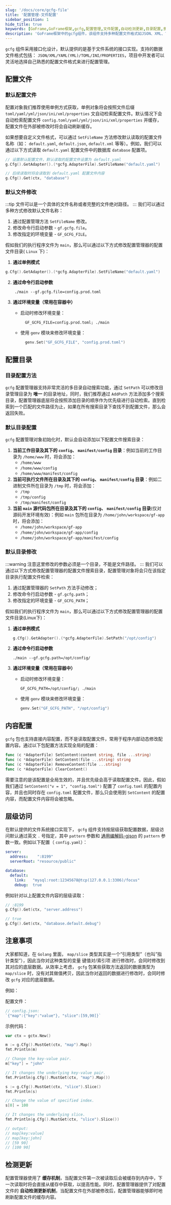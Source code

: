 ```yaml
---
slug: '/docs/core/gcfg-file'
title: '配置管理-文件配置'
sidebar_position: 1
hide_title: true
keywords: [GoFrame,GoFrame框架,gcfg,配置管理,文件配置,自动检测更新,目录配置,多格式支持,层级访问,缓存机制]
description: 'GoFrame框架中的gcfg组件，该组件支持多种配置文件格式如JSON、XML、YAML等，并提供灵活的目录配置和层级访问功能。它采用接口化设计，允许通过设置环境变量和命令行参数来动态修改配置项。独特的缓存机制和自动检测更新功能确保配置的高效性和实时性，是进行配置管理的理想选择。'
---
```


`gcfg` 组件采用接口化设计，默认提供的是基于文件系统的接口实现。支持的数据文件格式包括： `JSON/XML/YAML(YML)/TOML/INI/PROPERTIES`，项目中开发者可以灵活地选择自己熟悉的配置文件格式来进行配置管理。

## 配置文件

### 默认配置文件

配置对象我们推荐使用单例方式获取，单例对象将会按照文件后缀 `toml/yaml/yml/json/ini/xml/properties` 文自动检索配置文件。默认情况下会自动检索配置文件 `config.toml/yaml/yml/json/ini/xml/properties` 并缓存，配置文件在外部被修改时将会自动刷新缓存。

如果想要自定义文件格式，可以通过 `SetFileName` 方法修改默认读取的配置文件名称（如： `default.yaml`, `default.json`, `default.xml` 等等）。例如，我们可以通过以下方式读取 `default.yaml` 配置文件中的数据库 `database` 配置项。

```go
// 设置默认配置文件，默认读取的配置文件设置为 default.yaml
g.Cfg().GetAdapter().(*gcfg.AdapterFile).SetFileName("default.yaml")

// 后续读取时将会读取到 default.yaml 配置文件内容
g.Cfg().Get(ctx, "database")
```

### 默认文件修改
:::tip
文件可以是一个具体的文件名称或者完整的文件绝对路径。
:::
我们可以通过多种方式修改默认文件名称：

1. 通过配置管理方法 `SetFileName` 修改。
2. 修改命令行启动参数 - `gf.gcfg.file`。
3. 修改指定的环境变量 - `GF_GCFG_FILE`。

假如我们的执行程序文件为 `main`，那么可以通过以下方式修改配置管理器的配置文件目录( `Linux` 下)：

1. **通过单例模式**

```go
g.Cfg().GetAdapter().(*gcfg.AdapterFile).SetFileName("default.yaml")
```

2. **通过命令行启动参数**

```shell
    ./main --gf.gcfg.file=config.prod.toml
```

3. **通过环境变量（常用在容器中）**
   - 启动时修改环境变量：

     ```shell
       GF_GCFG_FILE=config.prod.toml; ./main
     ```

   - 使用 `genv` 模块来修改环境变量：

     ```go
       genv.Set("GF_GCFG_FILE", "config.prod.toml")
     ```

## 配置目录

### 目录配置方法

`gcfg` 配置管理器支持非常灵活的多目录自动搜索功能，通过 `SetPath` 可以修改目录管理目录为 **唯一** 的目录地址，同时，我们推荐通过 `AddPath` 方法添加多个搜索目录，配置管理器底层将会按照添加目录的顺序作为优先级进行自动检索。直到检索到一个匹配的文件路径为止，如果在所有搜索目录下查找不到配置文件，那么会返回失败。

### 默认目录配置

`gcfg` 配置管理对象初始化时，默认会自动添加以下配置文件搜索目录：

1. **当前工作目录及其下的 `config`、 `manifest/config` 目录**：例如当前的工作目录为 `/home/www` 时，将会添加：
    - `/home/www`
    - `/home/www/config`
    - `/home/www/manifest/config`
2. **当前可执行文件所在目录及其下的 `config`、 `manifest/config` 目录**：例如二进制文件所在目录为 `/tmp` 时，将会添加：
    - `/tmp`
    - `/tmp/config`
    - `/tmp/manifest/config`
3. **当前 `main` 源代码包所在目录及其下的 `config`、 `manifest/config` 目录**(仅对源码开发环境有效)：例如 `main` 包所在目录为 `/home/john/workspace/gf-app` 时，将会添加：
    - `/home/john/workspace/gf-app`
    - `/home/john/workspace/gf-app/config`
    - `/home/john/workspace/gf-app/manifest/config`

### 默认目录修改
:::warning
注意这里修改的参数必须是一个目录，不能是文件路径。
:::
我们可以通过以下方式修改配置管理器的配置文件搜索目录，配置管理对象将会只在该指定目录执行配置文件检索：

1. 通过配置管理器的 `SetPath` 方法手动修改；
2. 修改命令行启动参数 - `gf.gcfg.path`；
3. 修改指定的环境变量 - `GF_GCFG_PATH`；

假如我们的执行程序文件为 `main`，那么可以通过以下方式修改配置管理器的配置文件目录(Linux下)：

1. **通过单例模式**

    ```go
    g.Cfg().GetAdapter().(*gcfg.AdapterFile).SetPath("/opt/config")
    ```

2. **通过命令行启动参数**

    ```shell
    ./main --gf.gcfg.path=/opt/config/
    ```

3. **通过环境变量（常用在容器中）**
   - 启动时修改环境变量：

      ```shell
      GF_GCFG_PATH=/opt/config/; ./main
      ```

   - 使用 `genv` 模块来修改环境变量：

      ```go
      genv.Set("GF_GCFG_PATH", "/opt/config")
      ```

## 内容配置

`gcfg` 包也支持直接内容配置，而不是读取配置文件，常用于程序内部动态修改配置内容。通过以下包配置方法实现全局的配置：

```go
func (c *AdapterFile) SetContent(content string, file ...string)
func (c *AdapterFile) GetContent(file ...string) string
func (c *AdapterFile) RemoveContent(file ...string)
func (c *AdapterFile) ClearContent()
```

需要注意的是该配置是全局生效的，并且优先级会高于读取配置文件。因此，假如我们通过 `SetContent("v = 1", "config.toml")` 配置了 `config.toml` 的配置内容，并且也同时存在 `config.toml` 配置文件，那么只会使用到 `SetContent` 的配置内容，而配置文件内容将会被忽略。

## 层级访问

在默认提供的文件系统接口实现下， `gcfg` 组件支持按层级获取配置数据，层级访问默认通过英文 `.` 号指定，其中 `pattern` 参数和 [通用编解码-gjson](../../组件列表/编码解码/通用编解码-gjson/通用编解码-gjson.md) 的 `pattern` 参数一致。例如以下配置（ `config.yaml`）：

```yaml
server:
  address:    ":8199"
  serverRoot: "resource/public"

database:
  default:
    link:   "mysql:root:12345678@tcp(127.0.0.1:3306)/focus"
    debug:  true
```

例如针对以上配置文件内容的层级读取：

```go
// :8199
g.Cfg().Get(ctx, "server.address")

// true
g.Cfg().Get(ctx, "database.default.debug")
```

## 注意事项

大家都知道，在 `Golang` 里面， `map/slice` 类型其实是一个”引用类型”（也叫”指针类型”），因此当你对这种类型的变量 键值对/索引项 进行修改时，会同时修改到其对应的底层数据。从效率上考虑， `gcfg` 包某些获取方法返回的数据类型为 `map/slice` 时，没有对其做值拷贝，因此当你对返回的数据进行修改时，会同时修改 `gcfg` 对应的底层数据。

例如：

配置文件：

```go
// config.json:
`{"map":{"key":"value"}, "slice":[59,90]}`
```

示例代码：

```go
var ctx = gctx.New()

m := g.Cfg().MustGet(ctx, "map").Map()
fmt.Println(m)

// Change the key-value pair.
m["key"] = "john"

// It changes the underlying key-value pair.
fmt.Println(g.Cfg().MustGet(ctx, "map").Map())

s := g.Cfg().MustGet(ctx, "slice").Slice()
fmt.Println(s)

// Change the value of specified index.
s[0] = 100

// It changes the underlying slice.
fmt.Println(g.Cfg().MustGet(ctx, "slice").Slice())

// output:
// map[key:value]
// map[key:john]
// [59 90]
// [100 90]
```

## 检测更新

配置管理器使用了 **缓存机制**，当配置文件第一次被读取后会被缓存到内存中，下一次读取时将会直接从缓存中获取，以提高性能。同时，配置管理器提供了对配置文件的 **自动检测更新机制**，当配置文件在外部被修改后，配置管理器能够即时地刷新配置文件的缓存内容。